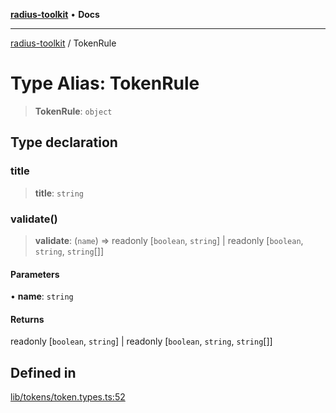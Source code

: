 [**radius-toolkit**](../README.md) • **Docs**

***

[radius-toolkit](../globals.md) / TokenRule

# Type Alias: TokenRule

> **TokenRule**: `object`

## Type declaration

### title

> **title**: `string`

### validate()

> **validate**: (`name`) => readonly [`boolean`, `string`] \| readonly [`boolean`, `string`, `string`[]]

#### Parameters

• **name**: `string`

#### Returns

readonly [`boolean`, `string`] \| readonly [`boolean`, `string`, `string`[]]

## Defined in

[lib/tokens/token.types.ts:52](https://github.com/rangle/radius-token-tango/blob/0fa25351e79af51a833bcebadbd83e27a9791a4f/packages/radius-toolkit/src/lib/tokens/token.types.ts#L52)
